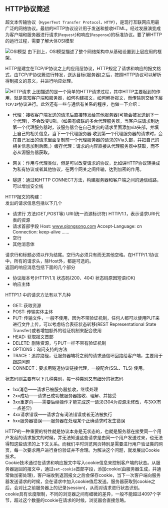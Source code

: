 ## HTTP协议简述

超文本传输协议（`HyperText Transfer Protocol，HTTP`），是现行互联网应用最广泛的网络协议。最初的HTTP协议设计用于发送和接收HTML。经过发展演变成为客户端和服务器进行请求(`Request`)和响应(`Response`)的标准协议。要了解HTTP的运行过程，需要了解大体OSI模型

![OSI模型](https://i.imgur.com/y1NCoTK.png)
由下到上，OSI模型描述了整个网络架构中从基础设置到上层应用的框架。

HTTP是建立在TCP/IP协议之上的应用层协议，HTTP规定了请求和响应的报文格式，由TCP/IP协议簇进行转发，送达目标(服务器)之后，按照HTTP协议可以解析得到报文的意义，并进行响应处理。

![HTTP请求](https://i.imgur.com/2L2bHT0.png)
上图描述的是一个简单的HTTP请求过程，其中HTTP主要起到的作用，就是告知客户端和服务器，如何构建报文，如何解析报文，而传输则交给下层`TCP/IP`协议进行。此外还有一些与通信有关系的程序，也做一下介绍：

- 代理：接收客户端发送的请求后直接转发给其他服务器(可能会被发送到下一个代理)，不会改变URI。（如果有级联的多台代理服务器，当客户端请求到达第一个代理服务器时，该服务器会在自己发出的请求里面添加via头部，并填上自己的相关信息，当下一个代理服务器 收到第一个代理服务器的请求时，会在自己发出的请求里面复制前一个代理服务器的请求的Via头部，并把自己的相关信息加到后面。）缓存代理：请求的内容直接从代理服务器中获取，而不必从源服务器获取。

- 网关：作用与代理类似，但是可以改变请求的协议，比如讲HTTP协议转换成为私有协议或者其他协议，在两个网关之间传输，达到加密的作用。
- 隧道：通过和HTTP CONNECT方法，构建服务器和客户端之间的通信线路，可以增加安全线

HTTP报文的构建：  
发出的请求信息包括以下几个  
- 请求行
方法(GET,POST等) URI(统一资源标识符) HTTP/1.1，表示请求URI代表的资源
- 请求首部字段
Host: www.qiongsong.com
Accept-Language: cn
Connection: keep-alive
......
- 空行
- 其他消息体

请求行和标题必须以作为结尾。空行内必须只有而无其他空格。在HTTP/1.1协议中，所有的请求头，除Host外，都是可选的。  
返回的响应消息包括下面的几个部分

- 协议版本号(HTTP/1.1) 状态码(200、404) 状态码原因短语(OK)
- 响应主体

HTTP1.1 中的请求方法有以下几种

- GET: 获取资源
- POST: 传输实体主体
- PUT: 传输文件，一般不使用，因为不带验证机制，任何人都可以使用PUT来进行文件上传，可以考虑结合表征状态转移(REST Representational State Transfer)或者增加额外的验证机制来配合使用
- HEAD: 获取报文首部
- DELETE: 删除资源，与PUT一样不带有验证机制
- OPTIONS：询问支持的方法
- TRACE：追踪路径，让服务器端将之前的请求通信环回路给客户端，主要用于跟踪问题
- CONNECT：要求用隧道协议链接代理，一般配合(SSL、TLS) 使用。

状态码则主要有以下几种类别，每一种类别又有细分的状态码

- 1xx消息——请求已被服务器接收，继续处理
- 2xx成功——请求已成功被服务器接收、理解、并接受
- 3xx重定向——需要后续操作才能完成这一请求(304为资源未修改，与3XX有一点差异)
- 4xx请求错误——请求含有词法错误或者无法被执行
- 5xx服务器错误——服务器在处理某个正确请求时发生错误

HTTP的一种重要的特性就是协议本身是无状态的，也就是服务器在接受同一个用户发起的请求报文的时候，并无法知道这些请求是由同一个用户发送过来，也无法得知这些请求的上下文关系。而我们平时浏览网页特别是需要进行用户验证类的网页，每一次要求用户进行身份验证并不合理。为解决这个问题，就发展出Cookie技术。  
Cookie技术通过在请求和响应报文中写入cookie信息来控制客户端的状态。从服务器返回的报文中，通过`set-cookie`首部字段，添加cookie(由服务器生成，并通常做加密处理)，客户端收到返回报文之后会保存cookie，当下一次客户端向服务器发送请求的时候，会在请求中加入cookie值后发送。服务器获取到cookie之后，会对比之前服务器上的记录(session)，从而对请求进行状态识别。  
cookie具有长度限制，不同的浏览器之间有细微的差异，一般不能超过4097个字节，超过这个数量的cookie在请求的时候，浏览器会直接忽略。
